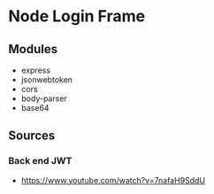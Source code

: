 # Node Login Frame

## Modules
- express
- jsonwebtoken
- cors
- body-parser
- base64

## Sources
### Back end JWT
- https://www.youtube.com/watch?v=7nafaH9SddU